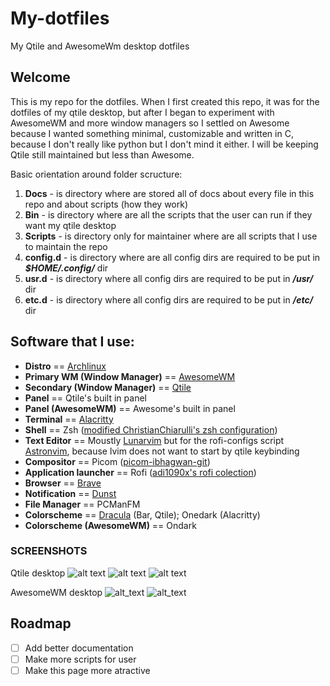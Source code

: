 # My-dotfiles
My Qtile and AwesomeWm desktop dotfiles

## Welcome
This is my repo for the dotfiles. When I first created this repo, it was for the dotfiles of my qtile desktop, but after I began to experiment with AwesomeWM and more window managers so I settled on Awesome because I wanted something minimal, customizable and written in C, because I don't really like python but I don't mind it either. 
I will be keeping Qtile still maintained but less than Awesome.

Basic orientation around folder scructure: 
1. **Docs** - is directory where are stored all of docs about every file in this repo and about scripts (how they work)
2. **Bin** - is directory where are all the scripts that the user can run if they want my qtile desktop
3. **Scripts** - is directory only for maintainer where are all scripts that I use to maintain the repo 
4. **config.d** - is directory where are all config dirs are required to be put in ***$HOME/.config/*** dir 
5. **usr.d** - is directory where all config dirs are required to be put in ***/usr/*** dir
6. **etc.d** - is directory where all config dirs are required to be put in ***/etc/*** dir

## Software that I use:
* **Distro**               == [Archlinux](https://archlinux.org/)
* **Primary WM (Window Manager)**  == [AwesomeWM](https://awesomewm.org/)
* **Secondary (Window Manager)**  == [Qtile](https://qtile.org/)
* **Panel**                == Qtile's built in panel
* **Panel (AwesomeWM)**    == Awesome's built in panel
* **Terminal**             == [Alacritty](https://alacritty.org/)
* **Shell**                == Zsh ([modified ChristianChiarulli's zsh configuration](https://github.com/ChristianChiarulli/Machfiles/tree/master/zsh))
* **Text Editor**          == Moustly [Lunarvim](https://lunarvim.org/) but for the rofi-configs script [Astronvim](https://astronvim.github.io/), because lvim does not want to start by qtile keybinding
* **Compositor**           == Picom ([picom-ibhagwan-git](https://github.com/ibhagwan/picom))
* **Application launcher** == Rofi ([adi1090x's rofi colection](https://github.com/adi1090x/rofi))
* **Browser**              == [Brave](https://brave.com)
* **Notification**         == [Dunst](https://dunst-project.org/)
* **File Manager**         == PCManFM
* **Colorscheme**          == [Dracula](https://draculatheme.com) (Bar, Qtile); Onedark (Alacritty)
* **Colorscheme (AwesomeWM)** == Ondark

### SCREENSHOTS 
Qtile desktop
![alt text](https://github.com/coevoe/My-dotfiles/blob/main/Screenshots/Screenshot.png)
![alt text](https://github.com/coevoe/My-dotfiles/blob/main/Screenshots/Screenshot1.png)
![alt text](https://github.com/coevoe/My-dotfiles/blob/main/Screenshots/Screenshot2.png)

AwesomeWM desktop
![alt_text](https://github.com/coevoe/My-dotfiles/blob/main/Screenshots/Screenshot_awesome.png)
![alt_text](https://github.com/coevoe/My-dotfiles/blob/main/Screenshots/Screenshot_awesome1.png)

## Roadmap
- [ ] Add better documentation
- [ ] Make more scripts for user
- [ ] Make this page more atractive
